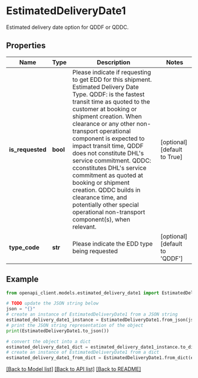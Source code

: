 # EstimatedDeliveryDate1

Estimated delivery date option for QDDF or QDDC.

## Properties

Name | Type | Description | Notes
------------ | ------------- | ------------- | -------------
**is_requested** | **bool** | Please indicate if requesting to get EDD for this shipment.   Estimated Delivery Date Type. QDDF: is the fastest transit time as quoted to the customer at booking or shipment creation. When clearance or any other non-transport operational component is expected to impact transit time, QDDF does not constitute DHL&#39;s service commitment. QDDC: cconstitutes DHL&#39;s service commitment as quoted at booking or shipment creation. QDDC builds in clearance time, and potentially other special operational non-transport component(s), when relevant.  | [optional] [default to True]
**type_code** | **str** | Please indicate the EDD type being requested | [optional] [default to 'QDDF']

## Example

```python
from openapi_client.models.estimated_delivery_date1 import EstimatedDeliveryDate1

# TODO update the JSON string below
json = "{}"
# create an instance of EstimatedDeliveryDate1 from a JSON string
estimated_delivery_date1_instance = EstimatedDeliveryDate1.from_json(json)
# print the JSON string representation of the object
print(EstimatedDeliveryDate1.to_json())

# convert the object into a dict
estimated_delivery_date1_dict = estimated_delivery_date1_instance.to_dict()
# create an instance of EstimatedDeliveryDate1 from a dict
estimated_delivery_date1_from_dict = EstimatedDeliveryDate1.from_dict(estimated_delivery_date1_dict)
```
[[Back to Model list]](../README.md#documentation-for-models) [[Back to API list]](../README.md#documentation-for-api-endpoints) [[Back to README]](../README.md)


